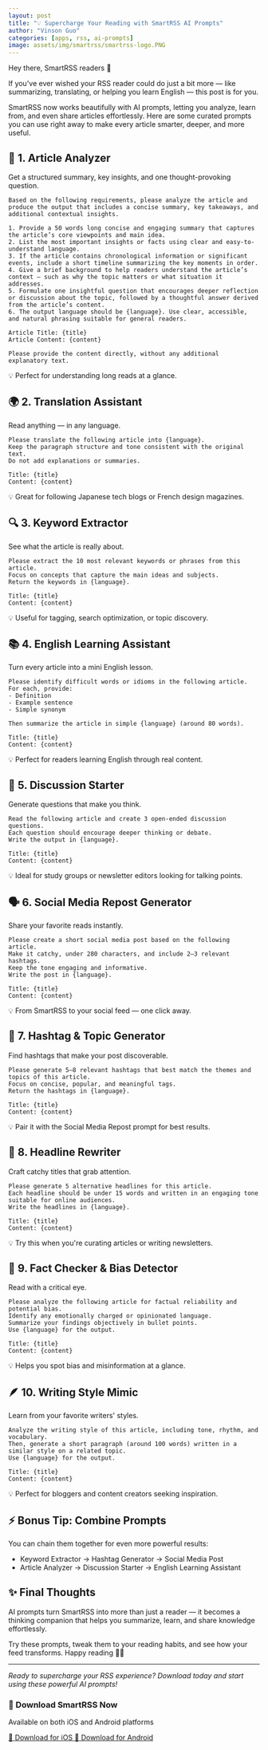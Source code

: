 ```yaml
---
layout: post
title: "💡 Supercharge Your Reading with SmartRSS AI Prompts"
author: "Vinson Guo"
categories: [apps, rss, ai-prompts]
image: assets/img/smartrss/smartrss-logo.PNG
---
```


Hey there, SmartRSS readers 👋

If you've ever wished your RSS reader could do just a bit more — like summarizing, translating, or helping you learn English — this post is for you.

SmartRSS now works beautifully with AI prompts, letting you analyze, learn from, and even share articles effortlessly.
Here are some curated prompts you can use right away to make every article smarter, deeper, and more useful.

## 📝 1. Article Analyzer

Get a structured summary, key insights, and one thought-provoking question.

```
Based on the following requirements, please analyze the article and produce the output that includes a concise summary, key takeaways, and additional contextual insights.
      
1. Provide a 50 words long concise and engaging summary that captures the article’s core viewpoints and main idea.
2. List the most important insights or facts using clear and easy-to-understand language.
3. If the article contains chronological information or significant events, include a short timeline summarizing the key moments in order.
4. Give a brief background to help readers understand the article’s context — such as why the topic matters or what situation it addresses.
5. Formulate one insightful question that encourages deeper reflection or discussion about the topic, followed by a thoughtful answer derived from the article’s content.
6. The output language should be {language}. Use clear, accessible, and natural phrasing suitable for general readers.

Article Title: {title}
Article Content: {content}

Please provide the content directly, without any additional explanatory text.
```

💡 Perfect for understanding long reads at a glance.

## 🌍 2. Translation Assistant

Read anything — in any language.

```
Please translate the following article into {language}.  
Keep the paragraph structure and tone consistent with the original text.  
Do not add explanations or summaries.

Title: {title}  
Content: {content}
```

💡 Great for following Japanese tech blogs or French design magazines.

## 🔍 3. Keyword Extractor

See what the article is really about.

```
Please extract the 10 most relevant keywords or phrases from this article.  
Focus on concepts that capture the main ideas and subjects.  
Return the keywords in {language}.

Title: {title}  
Content: {content}
```

💡 Useful for tagging, search optimization, or topic discovery.

## 📚 4. English Learning Assistant

Turn every article into a mini English lesson.

```
Please identify difficult words or idioms in the following article.  
For each, provide:
- Definition
- Example sentence
- Simple synonym

Then summarize the article in simple {language} (around 80 words).

Title: {title}  
Content: {content}
```

💡 Perfect for readers learning English through real content.

## 💬 5. Discussion Starter

Generate questions that make you think.

```
Read the following article and create 3 open-ended discussion questions.  
Each question should encourage deeper thinking or debate.  
Write the output in {language}.

Title: {title}  
Content: {content}
```

💡 Ideal for study groups or newsletter editors looking for talking points.

## 🗣️ 6. Social Media Repost Generator

Share your favorite reads instantly.

```
Please create a short social media post based on the following article.  
Make it catchy, under 280 characters, and include 2–3 relevant hashtags.  
Keep the tone engaging and informative.  
Write the post in {language}.

Title: {title}  
Content: {content}
```

💡 From SmartRSS to your social feed — one click away.

## 🧩 7. Hashtag & Topic Generator

Find hashtags that make your post discoverable.

```
Please generate 5–8 relevant hashtags that best match the themes and topics of this article.  
Focus on concise, popular, and meaningful tags.  
Return the hashtags in {language}.

Title: {title}  
Content: {content}
```

💡 Pair it with the Social Media Repost prompt for best results.

## 📰 8. Headline Rewriter

Craft catchy titles that grab attention.

```
Please generate 5 alternative headlines for this article.  
Each headline should be under 15 words and written in an engaging tone suitable for online audiences.  
Write the headlines in {language}.

Title: {title}  
Content: {content}
```

💡 Try this when you're curating articles or writing newsletters.

## 🧠 9. Fact Checker & Bias Detector

Read with a critical eye.

```
Please analyze the following article for factual reliability and potential bias.  
Identify any emotionally charged or opinionated language.  
Summarize your findings objectively in bullet points.  
Use {language} for the output.

Title: {title}  
Content: {content}
```

💡 Helps you spot bias and misinformation at a glance.

## 🪶 10. Writing Style Mimic

Learn from your favorite writers' styles.

```
Analyze the writing style of this article, including tone, rhythm, and vocabulary.  
Then, generate a short paragraph (around 100 words) written in a similar style on a related topic.  
Use {language} for the output.

Title: {title}  
Content: {content}
```

💡 Perfect for bloggers and content creators seeking inspiration.

## ⚡ Bonus Tip: Combine Prompts

You can chain them together for even more powerful results:

- Keyword Extractor → Hashtag Generator → Social Media Post
- Article Analyzer → Discussion Starter → English Learning Assistant

## ✨ Final Thoughts

AI prompts turn SmartRSS into more than just a reader — it becomes a thinking companion that helps you summarize, learn, and share knowledge effortlessly.

Try these prompts, tweak them to your reading habits, and see how your feed transforms.
Happy reading 🧠💫

---

*Ready to supercharge your RSS experience? Download today and start using these powerful AI prompts!*

<div class="app-download-section">
  <h3>📱 Download SmartRSS Now</h3>
  <p>Available on both iOS and Android platforms</p>
  <div class="download-buttons">
    <a href="https://apps.apple.com/app/smartrss-ai-rss-reader/id6749771900" class="download-btn">
      <span class="btn-icon">🍎</span>
      Download for iOS
    </a>
    <a href="https://play.google.com/store/apps/details?id=com.vinsonguo.flutter_rss_reader" class="download-btn">
      <span class="btn-icon">🤖</span>
      Download for Android
    </a>
  </div>
</div>